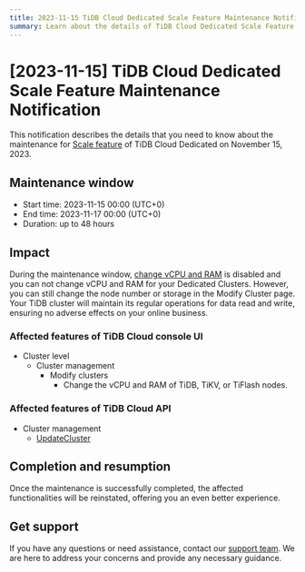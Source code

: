 ```yaml
---
title: 2023-11-15 TiDB Cloud Dedicated Scale Feature Maintenance Notification
summary: Learn about the details of TiDB Cloud Dedicated Scale Feature Maintenance on November 15, 2023, such as the maintenance window and impact.
---
```


# [2023-11-15] TiDB Cloud Dedicated Scale Feature Maintenance Notification

This notification describes the details that you need to know about the maintenance for [Scale feature](https://docs.pingcap.com/tidbcloud/scale-tidb-cluster#scale-your-tidb-cluster) of TiDB Cloud Dedicated on November 15, 2023.

## Maintenance window

- Start time: 2023-11-15 00:00 (UTC+0)
- End time:  2023-11-17 00:00 (UTC+0)
- Duration: up to 48 hours

## Impact

During the maintenance window, [change vCPU and RAM](https://docs.pingcap.com/tidbcloud/scale-tidb-cluster#change-vcpu-and-ram) is disabled and you can not change vCPU and RAM for your Dedicated Clusters. However, you can still change the node number or storage in the Modify Cluster page. Your TiDB cluster will maintain its regular operations for data read and write, ensuring no adverse effects on your online business.

### Affected features of TiDB Cloud console UI

- Cluster level
    - Cluster management
        - Modify clusters
            - Change the vCPU and RAM of TiDB, TiKV, or TiFlash nodes.
 

### Affected features of TiDB Cloud API

- Cluster management
    - [UpdateCluster](https://docs.pingcap.com/tidbcloud/api/v1beta#tag/Cluster/operation/UpdateCluster)

## Completion and resumption

Once the maintenance is successfully completed, the affected functionalities will be reinstated, offering you an even better experience.

## Get support

If you have any questions or need assistance, contact our [support team](/tidb-cloud/tidb-cloud-support.md). We are here to address your concerns and provide any necessary guidance.
